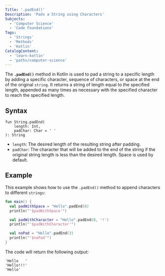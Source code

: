 ```yaml
---
Title: '.padEnd()'
Description: 'Pads a String using Characters'
Subjects:
  - 'Computer Science'
  - 'Code Foundations'
Tags:
  - 'Strings'
  - 'Methods'
  - 'Kotlin'
CatalogContent:
  - 'learn-kotlin'
  - 'paths/computer-science'
---
```


The **`.padEnd()`** method in Kotlin is used to pad a string to a specific length by adding a specific character, sequence of characters, or space at the end of the original `string`. It returns a string of length equal to the specified length, appended as many times as necessary with the specified character to reach the specified length.

## Syntax

```pseudo
fun String.padEnd(
    length: Int,
    padChar: Char = ' '
): String

```

- `length`: The desired length of the resulting string after padding.
- `padChar`: The character that will be added to the end of the string if the original string length is less than the desired length. Space is used by default.

## Example

This example shows how to use the `.padEnd()` method to append characters to different `strings`:

```kotlin
fun main() {
  val padWithSpace = "Hello".padEnd(8)
  println("'$padWithSpace'")

  val padWithCharacter = "Hello".padEnd(8, '!')
  println("'$padWithCharacter'")

  val noPad = "Hello".padEnd(3)
  println("'$noPad'")
}
```

The code will return the following output:

```shell
'Hello   '
'Hello!!!'
'Hello'
```
